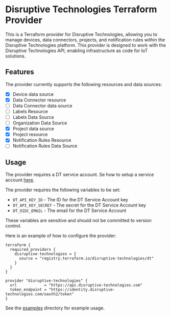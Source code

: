 # Disruptive Technologies Terraform Provider
This is a Terraform provider for Disruptive Technologies, allowing you to manage devices, data connectors, projects, and notification rules within the Disruptive Technologies platform. This provider is designed to work with the Disruptive Technologies API, enabling infrastructure as code for IoT solutions.

## Features
The provider currently supports the following resources and data sources:

- [x] Device data source
- [x] Data Connector resource
- [ ] Data Connector data source
- [ ] Labels Resource
- [ ] Labels Data Source
- [ ] Organization Data Source
- [x] Project data source
- [x] Project resource
- [x] Notification Rules Resource
- [ ] Notification Rules Data Source

## Usage

The provider requires a DT service account. Se how to setup a service account [here](https://disruptive.gitbook.io/docs/service-accounts/creating-a-service-account).

The provider requires the following variables to be set:
- `DT_API_KEY_ID` - The ID for the DT Service Account key
- `DT_API_KEY_SECRET` - The secret for the DT Service Account key
- `DT_OIDC_EMAIL` - The email for the DT Service Account

These variables are sensitive and should not be committed to version control.

Here is an example of how to configure the provider:

```hcl
terraform {
  required_providers {
    disruptive-technologies = {
      source = "registry.terraform.io/disruptive-technologies/dt"
    }
  }
}

provider "disruptive-technologies" {
  url            = "https://api.disruptive-technologies.com"
  token_endpoint = "https://identity.disruptive-technologies.com/oauth2/token"
}
```

See the [examples](examples) directory for example usage.
